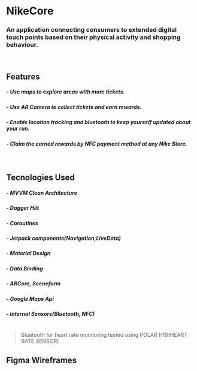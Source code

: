 # NikeCore
### An application connecting consumers to extended digital touch points based on their physical activity and shopping behaviour.

<br/>

## Features
##### - Use maps to explore areas with more tickets.
##### - Use AR Camera to collect tickets and earn rewards.
##### - Enable location tracking and bluetooth to keep yourself updated about your run.
##### - Claim the earned rewards by NFC payment method at any Nike Store.

<br/>

## Tecnologies Used
##### - MVVM Clean Architecture
##### - Dagger Hilt
##### - Coroutines
##### - Jetpack components(Navigation,LiveData)
##### - Material Design
##### - Data Binding
##### - ARCore, Sceneform
##### - Google Maps Api
##### - Internal Sensors(Bluetooth, NFC)
#
> Bluetooth for heart rate monitoring
> tested using POLAR H10(HEART RATE SENSOR)

## Figma Wireframes



